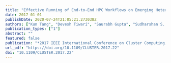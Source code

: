 ```yaml
---
title: "Effective Running of End-to-End HPC Workflows on Emerging Heterogeneous Architectures"
date: 2017-01-01
publishDate: 2020-07-24T21:05:21.273038Z
authors: ["Kun Tang", "Devesh Tiwari", "Saurabh Gupta", "Sudharshan S. Vazhkudai", "Xubin He"]
publication_types: ["1"]
abstract: ""
featured: false
publication: "*2017 IEEE International Conference on Cluster Computing, CLUSTER 2017, Honolulu, HI, USA, September 5-8, 2017*"
url_pdf: "https://doi.org/10.1109/CLUSTER.2017.22"
doi: "10.1109/CLUSTER.2017.22"
---
```


